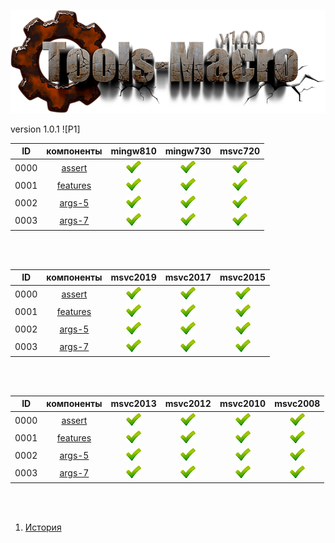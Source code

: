
[![logo](../logo.png)](../home.md "for developers") 

[L1]: ../images/limited-well.png   "2021y-03m-09d"
[B1]: ../images/limited-bad.png    "2021y-03m-09d"
[F1]: ../images/limited-fail.png   "2021y-03m-09d"

[X1]: ../images/failed.png    "2021y-02m-16d"
[V1]: ../images/success.png   "2021y-02m-16d"
[E1]: ../images/nodata.png    "2021y-02m-16d"
[N1]: ../images/na.png        "2021y-02m-16d"

version 1.0.1  ![P1]

| **ID** | **компоненты** |  mingw810  |  mingw730  |  msvc720   |  
|:------:|:--------------:|:----------:|:----------:|:----------:|  
|  0000  | [assert][0]    | [![V1]][0] | [![V1]][0] | [![V1]][0] | 
|  0001  | [features][1]  | [![V1]][1] | [![V1]][1] | [![V1]][1] | 
|  0002  | [args-5][2]    | [![V1]][2] | [![V1]][2] | [![V1]][2] | 
|  0003  | [args-7][3]    | [![V1]][3] | [![V1]][3] | [![V1]][3] | 

<br />
<br />

| **ID** | **компоненты** |  msvc2019  |  msvc2017  |  msvc2015  |  
|:------:|:--------------:|:----------:|:----------:|:----------:|  
|  0000  | [assert][0]    | [![V1]][0] | [![V1]][0] | [![V1]][0] | 
|  0001  | [features][1]  | [![V1]][1] | [![V1]][1] | [![V1]][1] | 
|  0002  | [args-5][2]    | [![V1]][2] | [![V1]][2] | [![V1]][2] | 
|  0003  | [args-7][3]    | [![V1]][3] | [![V1]][3] | [![V1]][3] | 

<br />
<br />

| **ID** | **компоненты** |  msvc2013  |  msvc2012  |  msvc2010  |  msvc2008  |  
|:------:|:--------------:|:----------:|:----------:|:----------:|:----------:|  
|  0000  | [assert][0]    | [![V1]][0] | [![V1]][0] | [![V1]][0] | [![V1]][0] |
|  0001  | [features][1]  | [![V1]][1] | [![V1]][1] | [![V1]][1] | [![V1]][1] |
|  0002  | [args-5][2]    | [![V1]][2] | [![V1]][2] | [![V1]][2] | [![V1]][2] |
|  0003  | [args-7][3]    | [![V1]][3] | [![V1]][3] | [![V1]][3] | [![V1]][3] |

<br />
<br />

[0]:  #assert   "подключает assert только в дебаге"  
[1]:  #features "определяет технические возможности компилятора"  
[2]:  #args-5   "макро-функции для 5 аргументов"  
[3]:  #args-7   "макро-функции для 7 аргументов"  

1) [История](../history.md)  


